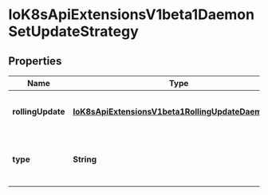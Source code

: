 
# IoK8sApiExtensionsV1beta1DaemonSetUpdateStrategy

## Properties
Name | Type | Description | Notes
------------ | ------------- | ------------- | -------------
**rollingUpdate** | [**IoK8sApiExtensionsV1beta1RollingUpdateDaemonSet**](IoK8sApiExtensionsV1beta1RollingUpdateDaemonSet.md) | Rolling update config params. Present only if type &#x3D; \&quot;RollingUpdate\&quot;. |  [optional]
**type** | **String** | Type of daemon set update. Can be \&quot;RollingUpdate\&quot; or \&quot;OnDelete\&quot;. Default is OnDelete. |  [optional]



